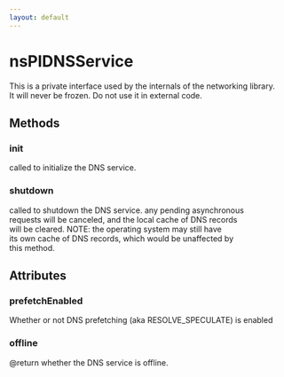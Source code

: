 ```yaml
---
layout: default
---
```


# nsPIDNSService #
  
This is a private interface used by the internals of the networking library.  
It will never be frozen.  Do not use it in external code.  
  

## Methods ##

### init ###
  
called to initialize the DNS service.  
  

### shutdown ###
  
called to shutdown the DNS service.  any pending asynchronous  
requests will be canceled, and the local cache of DNS records  
will be cleared.  NOTE: the operating system may still have  
its own cache of DNS records, which would be unaffected by  
this method.  
  

## Attributes ##

### prefetchEnabled ###
  
Whether or not DNS prefetching (aka RESOLVE_SPECULATE) is enabled  
  

### offline ###
  
@return whether the DNS service is offline.  
  
